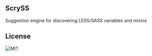 ## ScrySS
Suggestion engine for discovering LESS/SASS variables and mixins

## License
![MIT](https://github.com/ovidiubute/scryss/blob/master/LICENSE)

